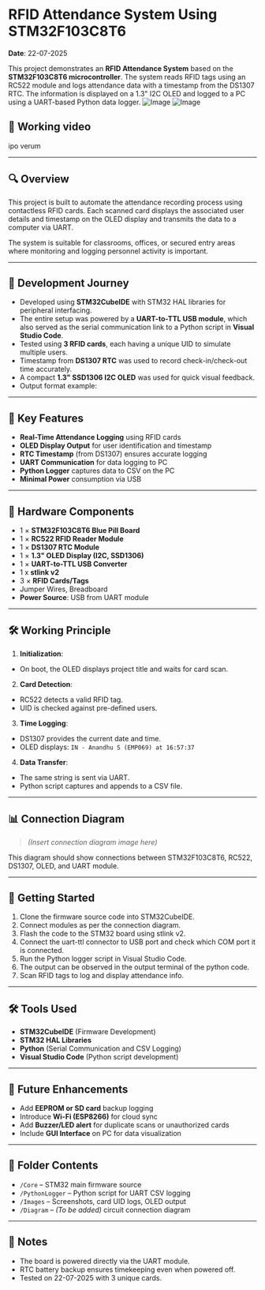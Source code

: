 # RFID Attendance System Using STM32F103C8T6
**Date**: 22-07-2025

This project demonstrates an **RFID Attendance System** based on the **STM32F103C8T6 microcontroller**. The system reads RFID tags using an RC522 module and logs attendance data with a timestamp from the DS1307 RTC. The information is displayed on a 1.3" I2C OLED and logged to a PC using a UART-based Python data logger.
![Image](https://github.com/user-attachments/assets/0f80326b-caec-4e2b-a8e0-61232562e1c6)
![Image](https://github.com/user-attachments/assets/814730a7-087f-4c18-ada7-5d37843cec37)

## 🤖 Working video
ipo verum 

---

## 🔍 Overview

This project is built to automate the attendance recording process using contactless RFID cards. Each scanned card displays the associated user details and timestamp on the OLED display and transmits the data to a computer via UART.

The system is suitable for classrooms, offices, or secured entry areas where monitoring and logging personnel activity is important.

---

## 🧭 Development Journey

- Developed using **STM32CubeIDE** with STM32 HAL libraries for peripheral interfacing.
- The entire setup was powered by a **UART-to-TTL USB module**, which also served as the serial communication link to a Python script in **Visual Studio Code**.
- Tested using **3 RFID cards**, each having a unique UID to simulate multiple users.
- Timestamp from **DS1307 RTC** was used to record check-in/check-out time accurately.
- A compact **1.3" SSD1306 I2C OLED** was used for quick visual feedback.
- Output format example:

  
---

## 🚀 Key Features

- **Real-Time Attendance Logging** using RFID cards
- **OLED Display Output** for user identification and timestamp
- **RTC Timestamp** (from DS1307) ensures accurate logging
- **UART Communication** for data logging to PC
- **Python Logger** captures data to CSV on the PC
- **Minimal Power** consumption via USB

---

## 🧰 Hardware Components

- 1 × **STM32F103C8T6 Blue Pill Board**
- 1 × **RC522 RFID Reader Module**
- 1 × **DS1307 RTC Module**
- 1 × **1.3" OLED Display (I2C, SSD1306)**
- 1 × **UART-to-TTL USB Converter**
- 1 x **stlink v2**
- 3 × **RFID Cards/Tags**
- Jumper Wires, Breadboard
- **Power Source**: USB from UART module

---

## 🛠️ Working Principle

1. **Initialization**:
 - On boot, the OLED displays project title and waits for card scan.

2. **Card Detection**:
 - RC522 detects a valid RFID tag.
 - UID is checked against pre-defined users.

3. **Time Logging**:
 - DS1307 provides the current date and time.
 - OLED displays: `IN - Anandhu S (EMP069) at 16:57:37`

4. **Data Transfer**:
 - The same string is sent via UART.
 - Python script captures and appends to a CSV file.

---

## 📊 Connection Diagram

> *(Insert connection diagram image here)*

This diagram should show connections between STM32F103C8T6, RC522, DS1307, OLED, and UART module.

---

## 🧪 Getting Started

1. Clone the firmware source code into STM32CubeIDE.
2. Connect modules as per the connection diagram.
3. Flash the code to the STM32 board using stlink v2.
4. Connect the uart-ttl connector to USB port and check which COM port it is connected.
5. Run the Python logger script in Visual Studio Code.
6. The output can be observed in the output terminal of the python code.
7. Scan RFID tags to log and display attendance info.

---

## 🛠️ Tools Used

- **STM32CubeIDE** (Firmware Development)
- **STM32 HAL Libraries**
- **Python** (Serial Communication and CSV Logging)
- **Visual Studio Code** (Python script development)

---

## 🔮 Future Enhancements

- Add **EEPROM or SD card** backup logging
- Introduce **Wi-Fi (ESP8266)** for cloud sync
- Add **Buzzer/LED alert** for duplicate scans or unauthorized cards
- Include **GUI Interface** on PC for data visualization

---

## 📁 Folder Contents

- `/Core` – STM32 main firmware source
- `/PythonLogger` – Python script for UART CSV logging
- `/Images` – Screenshots, card UID logs, OLED output
- `/Diagram` – *(To be added)* circuit connection diagram

---

## 📌 Notes

- The board is powered directly via the UART module.
- RTC battery backup ensures timekeeping even when powered off.
- Tested on 22-07-2025 with 3 unique cards.

